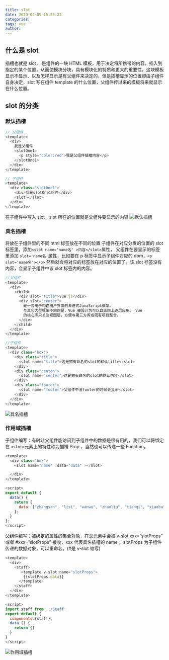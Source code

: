 ```yaml
---
title: slot
date: 2020-04-09 15:55:23
categories:
tags: vue
author:
---
```


## 什么是 slot

插槽也就是 slot， 是组件的一块 HTML 模板，用于决定将所携带的内容，插入到指定的某个位置，从而使模块分块，具有模块化的特质和更大的重要性，这块模板显示不显示、以及怎样显示是有父组件来决定的，但是插槽显示的位置却由子组件自身决定，slot 写在组件 template 的什么位置，父组件传过来的模板将来就显示在什么位置。

## slot 的分类

### 默认插槽

```javascript
// 父组件
<template>
  <div>
    我是父组件
    <slotOne1>
      <p style="color:red">我是父组件插槽内容</p>
    </slotOne1>
  </div>
</template>
```

```javascript
// 子组件
<template>
  <div class="slotOne1">
    <div>我是slotOne1组件</div>
    <slot></slot>
  </div>
</template>
```

在子组件中写入 slot，slot 所在的位置就是父组件要显示的内容
![默认插槽](https://img.jbzj.com/file_images/article/201811/2018111216205729.png)

### 具名插槽

将放在子组件里的不同 html 标签放在不同的位置
子组件在对应分发的位置的 slot 标签里，添加`<slot name='name名' >内容</slot>`属性，
父组件在要显示的标签里添加 `slot='name名'`属性，比如要在 p 标签中显示子组件对应的 dom，`<p slot='name名'></p>`
然后就会将对应的标签放在对应的位置了。该 slot 标签没有内容，会显示子组件中该 slot 标签内的内容。

```javascript
//父组件
<template>
  <div>
    <child>
      <div slot="title">vue.js</div>
      <div slot="center">
        是一套用于构建用户界面的渐进式JavaScript框架。
        与其它大型框架不同的是，Vue 被设计为可以自底向上逐层应用。 Vue
        的核心库只关注视图层，方便与第三方库或既有项目整合。
      </div>
    </child>
  </div>
</template>
```

```javascript
//子组件
<template>
  <div class="box">
    <div class="title">
      <slot name="title">这是拥有命名的slot的默认title</slot>
    </div>
    <div class="centen">
      <slot name="center">这是拥有命名的slot的默认内容</slot>
    </div>
    <div class="footer">
      <slot name="footer">父组件中没footer的时候会显示</slot>
    </div>
  </div>
</template>
```

![具名插槽](https://images-1300364015.cos.ap-shanghai.myqcloud.com/blogs/%E6%B5%85%E8%B0%88v-slot/%E5%85%B7%E5%90%8D%E6%8F%92%E6%A7%BD.jpg)

### 作用域插槽

子组件编写：有时让父组件能访问到子组件中的数据是很有用的，我们可以将绑定在 `<slot>`元素上的特性称为插槽 Prop ，当然也可以传递一些 Function。

```javascript
<template>
  <div class="box">
    <slot name="name" :data="data" ></slot>

  </div>
</template>

<script>
export default {
  data() {
    return {
      data: ["zhangsan", "lisi", "wanwu", "zhaoliu", "tianqi", "xiaoba"]
    };
  }
};
</script>
```

父组件编写：被绑定的属性的集合对象，在父元素中会被 v-slot:xxx=”slotProps” 或者 #xxx=”slotProps” 接收，xxx 代表具名插槽的 name ，slotProps 为子组件传递的数据对象，可以重命名。(#是 v-slot 缩写)

```javascript
<template>
  <div>
    <staff>
       <template v-slot:name="slotProps">
        {{slotProps.data}}
      </template>
    </staff>
  </div>
</template>

<script>
import staff from './Staff'
export default {
  components:{staff},
  data () {
    return {}
  }
}
</script>
```

![作用域插槽](https://images-1300364015.cos.ap-shanghai.myqcloud.com/blogs/%E6%B5%85%E8%B0%88v-slot/%E4%BD%9C%E7%94%A8%E5%9F%9F%E6%8F%92%E6%A7%BD.jpg)
